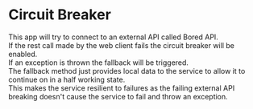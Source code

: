# Circuit Breaker
This app will try to connect to an external API called Bored API.  
If the rest call made by the web client fails the circuit breaker will be enabled.  
If an exception is thrown the fallback will be triggered.  
The fallback method just provides local data to the service to allow it to continue on in a half working state.  
This makes the service resilient to failures as the failing external API breaking doesn't cause the service to fail and throw an exception.  
